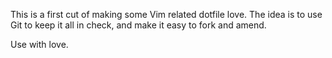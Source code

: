 This is a first cut of making some Vim related dotfile love. The idea is to use 
Git to keep it all in check, and make it easy to fork and amend.

Use with love.  
